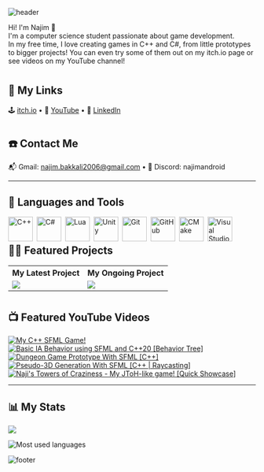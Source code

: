 ![header](https://capsule-render.vercel.app/api?type=waving&color=0:3848F1,100:15307B&height=250&section=header&text=Najimandroid&fontSize=60&fontAlignY=40&fontColor=ffffff&animation=fadeIn)

Hi! I'm Najim 👋  
I'm a computer science student passionate about game development.  
In my free time, I love creating games in C++ and C#, from little prototypes to bigger projects!
You can even try some of them out on my itch.io page or see videos on my YouTube channel!

#

## 📣 My Links

🕹️ [itch.io](https://najimandroid.itch.io/) • 🎥 [YouTube](https://www.youtube.com/@najimandroid) • 💼 [LinkedIn](https://www.linkedin.com/in/najim-bakkali-4350b0293/)

#

## ☎️ Contact Me

📬 Gmail: najim.bakkali2006@gmail.com • 📱 Discord: najimandroid

---

## 🔧 Languages and Tools

<img align="left" alt="C++" width="50px" style="padding-right:5px;" src="https://cdn.jsdelivr.net/gh/devicons/devicon@latest/icons/cplusplus/cplusplus-original.svg"/>
<img align="left" alt="C#" width="50px" style="padding-right:5px;" src="https://cdn.jsdelivr.net/gh/devicons/devicon@latest/icons/csharp/csharp-original.svg" />
<img align="left" alt="Lua" width="50px" style="padding-right:5px;" src="https://cdn.jsdelivr.net/gh/devicons/devicon@latest/icons/lua/lua-original.svg" />
<img align="left" alt="Unity" width="50px" style="padding-right:5px;" src="https://cdn.jsdelivr.net/gh/devicons/devicon@latest/icons/unity/unity-original.svg" />
<img align="left" alt="Git" width="50px" style="padding-right:5px;" src="https://cdn.jsdelivr.net/gh/devicons/devicon/icons/git/git-original.svg" />
<img align="left" alt="GitHub" width="50px" style="padding-right:5px;" src="https://cdn.jsdelivr.net/gh/devicons/devicon/icons/github/github-original.svg" />
<img align="left" alt="CMake" width="50px" style="padding-right:5px;" src="https://cdn.jsdelivr.net/gh/devicons/devicon@latest/icons/cmake/cmake-original.svg" />
<img align="left" alt="Visual Studio" width="50px" style="padding-right:5px;" src="https://cdn.jsdelivr.net/gh/devicons/devicon@latest/icons/visualstudio/visualstudio-original.svg" />
<br />

#

## 👨‍💻 Featured Projects

<table>
  <tr>
    <th>My Latest Project</th>
    <th>My Ongoing Project</th>
  </tr>
  <tr>
    <td>
      <a href="https://github.com/Najimandroid/Template_SFML" target="BLANK">
        <picture>
          <source
            srcset="https://github-readme-stats.vercel.app/api/pin/?username=Najimandroid&repo=Template_SFML&theme=github_dark"
            media="(prefers-color-scheme: dark)"
          />
          <source
            srcset="https://github-readme-stats.vercel.app/api/pin/?username=Najimandroid&repo=Template_SFML&theme=default"
            media="(prefers-color-scheme: light), (prefers-color-scheme: no-preference)"
          />
          <img src="https://github-readme-stats.vercel.app/api/pin/?username=Najimandroid&repo=Template_SFML"/>
        </picture>
      </a>
    </td>
    <td>
      <a href="https://github.com/Najimandroid/Fish_Fighters" target="BLANK">
        <picture>
          <source
            srcset="https://github-readme-stats.vercel.app/api/pin/?username=Najimandroid&repo=Fish_Fighters&theme=github_dark"
            media="(prefers-color-scheme: dark)"
          />
          <source
            srcset="https://github-readme-stats.vercel.app/api/pin/?username=Najimandroid&repo=Fish_Fighters&theme=default"
            media="(prefers-color-scheme: light), (prefers-color-scheme: no-preference)"
          />
          <img src="https://github-readme-stats.vercel.app/api/pin/?username=Najimandroid&repo=Fish_Fighters"/>
        </picture>
      </a>
    </td>
  </tr>
</table>

#

## 📺 Featured YouTube Videos

<!-- BEGIN YOUTUBE-CARDS -->
[![My C++ SFML Game!](https://ytcards.demolab.com/?id=OKkgqlkqQys&title=My+Cpp+SFML+Game!&lang=en&timestamp=1734735600&background_color=%230d1117&title_color=%23ffffff&stats_color=%23dedede&max_title_lines=1&width=250&border_radius=5&duration=232 "My C++ SFML Game!")](https://www.youtube.com/watch?v=OKkgqlkqQys)
[![Basic IA Behavior using SFML and C++20 [Behavior Tree]](https://ytcards.demolab.com/?id=UuHNmVPDauc&title=Basic+IA+Behavior+using+SFML+and+C++20+[Behavior+Tree]&lang=en&timestamp=1741215600&background_color=%230d1117&title_color=%23ffffff&stats_color=%23dedede&max_title_lines=1&width=250&border_radius=5&duration=104 "Basic IA Behavior using SFML and C++20 [Behavior Tree]")](https://www.youtube.com/watch?v=UuHNmVPDauc)
[![Dungeon Game Prototype With SFML [C++]](https://ytcards.demolab.com/?id=Avaevhes7KM&title=Dungeon+Game+Prototype+With+SFML+[C++]&lang=en&timestamp=1738278000&background_color=%230d1117&title_color=%23ffffff&stats_color=%23dedede&max_title_lines=1&width=250&border_radius=5&duration=70 "Dungeon Game Prototype With SFML [C++]")](https://www.youtube.com/shorts/Avaevhes7KM)
[![Pseudo-3D Generation With SFML [C++ | Raycasting]](https://ytcards.demolab.com/?id=t0mOLoRlomo&title=Pseudo-3D+Generation+With+SFML+[Cpp+|+Raycasting]&lang=en&timestamp=1738278000&background_color=%230d1117&title_color=%23ffffff&stats_color=%23dedede&max_title_lines=1&width=250&border_radius=5&duration=884 "Pseudo-3D Generation With SFML [C++ | Raycasting]")](https://www.youtube.com/watch?v=t0mOLoRlomo)
[![Naji's Towers of Craziness - My JToH-like game! [Quick Showcase]](https://ytcards.demolab.com/?id=lsz6NSc3IR8&title=Naji's+Towers+of+Craziness+-+My+JToH-like+game!+[Quick+Showcase]&lang=en&timestamp=1712181600&background_color=%230d1117&title_color=%23ffffff&stats_color=%23dedede&max_title_lines=1&width=250&border_radius=5&duration=872 "Naji's Towers of Craziness - My JToH-like game! [Quick Showcase]")](https://www.youtube.com/watch?v=lsz6NSc3IR8)
<!-- END YOUTUBE-CARDS -->

---

## 📊 My Stats

<picture>
  <source
    srcset="https://github-readme-stats.vercel.app/api?username=Najimandroid&rank_icon=github&theme=github_dark&show_icons=true&include_all_commits=true&hide_title=true"
    media="(prefers-color-scheme: dark)"
  />
  <source
    srcset="https://github-readme-stats.vercel.app/api?username=Najimandroid&rank_icon=github&theme=default&show_icons=true&include_all_commits=true&hide_title=true"
    media="(prefers-color-scheme: light), (prefers-color-scheme: no-preference)"
  />
  <img src="https://github-readme-stats.vercel.app/api?username=Najimandroid&rank_icon=github&show_icons=true&include_all_commits=true&hide_title=true" />
</picture>

![Most used languages](https://github-readme-stats.vercel.app/api/top-langs/?username=Najimandroid&layout=compact&theme=github_dark&cache_seconds=86400)

![footer](https://capsule-render.vercel.app/api?type=waving&color=0:3848F1,100:15307B&height=100&section=footer)
